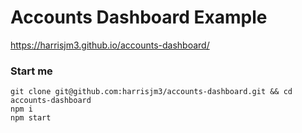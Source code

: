 # Accounts Dashboard Example
https://harrisjm3.github.io/accounts-dashboard/

### Start me
```
git clone git@github.com:harrisjm3/accounts-dashboard.git && cd accounts-dashboard
npm i
npm start
```
